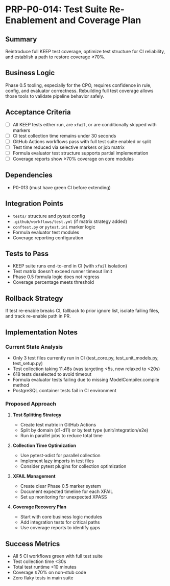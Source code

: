 # PRP-P0-014: Test Suite Re-Enablement and Coverage Plan

## Summary
Reintroduce full KEEP test coverage, optimize test structure for CI reliability, and establish a path to restore coverage ≥70%.

## Business Logic
Phase 0.5 tooling, especially for the CPO, requires confidence in rule, config, and evaluator correctness. Rebuilding full test coverage allows those tools to validate pipeline behavior safely.

## Acceptance Criteria
- [ ] All KEEP tests either run, are `xfail`, or are conditionally skipped with markers
- [ ] CI test collection time remains under 30 seconds
- [ ] GitHub Actions workflows pass with full test suite enabled or split
- [ ] Test time reduced via selective markers or job matrix
- [ ] Formula evaluator test structure supports partial implementation
- [ ] Coverage reports show ≥70% coverage on core modules

## Dependencies
- P0-013 (must have green CI before extending)

## Integration Points
- `tests/` structure and pytest config
- `.github/workflows/test.yml` (if matrix strategy added)
- `conftest.py` or `pytest.ini` marker logic
- Formula evaluator test modules
- Coverage reporting configuration

## Tests to Pass
- KEEP suite runs end-to-end in CI (with `xfail` isolation)
- Test matrix doesn't exceed runner timeout limit
- Phase 0.5 formula logic does not regress
- Coverage percentage meets threshold

## Rollback Strategy
If test re-enable breaks CI, fallback to prior ignore list, isolate failing files, and track re-enable path in PR.

## Implementation Notes

### Current State Analysis
- Only 3 test files currently run in CI (test_core.py, test_unit_models.py, test_setup.py)
- Test collection taking 11.48s (was targeting <5s, now relaxed to <20s)
- 618 tests deselected to avoid timeout
- Formula evaluator tests failing due to missing ModelCompiler.compile method
- PostgreSQL container tests fail in CI environment

### Proposed Approach
1. **Test Splitting Strategy**
   - Create test matrix in GitHub Actions
   - Split by domain (d1-d11) or by test type (unit/integration/e2e)
   - Run in parallel jobs to reduce total time

2. **Collection Time Optimization**
   - Use pytest-xdist for parallel collection
   - Implement lazy imports in test files
   - Consider pytest plugins for collection optimization

3. **XFAIL Management**
   - Create clear Phase 0.5 marker system
   - Document expected timeline for each XFAIL
   - Set up monitoring for unexpected XPASS

4. **Coverage Recovery Plan**
   - Start with core business logic modules
   - Add integration tests for critical paths
   - Use coverage reports to identify gaps

## Success Metrics
- All 5 CI workflows green with full test suite
- Test collection time <30s
- Total test runtime <10 minutes
- Coverage ≥70% on non-stub code
- Zero flaky tests in main suite